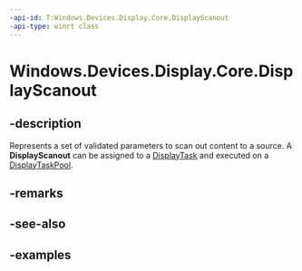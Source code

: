 ```yaml
---
-api-id: T:Windows.Devices.Display.Core.DisplayScanout
-api-type: winrt class
---
```


<!-- Class syntax.
public class DisplayScanout 
-->

# Windows.Devices.Display.Core.DisplayScanout

## -description
Represents a set of validated parameters to scan out content to a source. A **DisplayScanout** can be assigned to a [DisplayTask](displaytask.md) and executed on a [DisplayTaskPool](displaytaskpool.md).

## -remarks

## -see-also

## -examples
